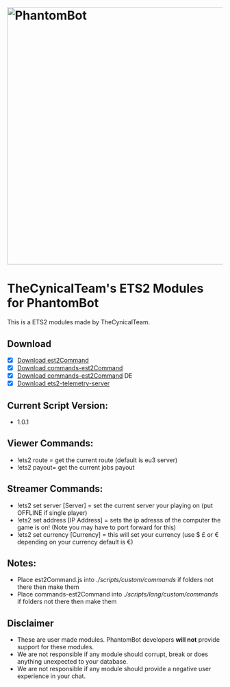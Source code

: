 # <img alt="PhantomBot" src="https://phantombot.tv/img/new-logo-dark-v2.png" width="600px"/>

# TheCynicalTeam's ETS2 Modules for PhantomBot
This is a ETS2 modules made by TheCynicalTeam.

## Download
- [x] [Download est2Command](/custom/commands/est2Command/est2Command.js?raw=true "est2Command")
- [x] [Download commands-est2Command](/lang/english/custom/commands/commands-ets2Command.js?raw=true "commands-est2Command")
- [x] [Download commands-est2Command](/lang/german/custom/commands/commands-ets2Command.js?raw=true "commands-est2Command") DE
- [x] [Download ets2-telemetry-server](/external/ets2-telemetry-server.zip?raw=true "ets2-telemetry-server")

## Current Script Version:
- 1.0.1

## Viewer Commands:
- !ets2 route = get the current route (default is eu3 server)
- !ets2 payout= get the current jobs payout

## Streamer Commands:
- !ets2 set server [Server] = set the current server your playing on (put OFFLINE if single player)
- !ets2 set address [IP Address] = sets the ip adresss of the computer the game is on! (Note you may have to port forward for this)
- !ets2 set currency [Currency] = this will set your currency (use $ £ or € depending on your currency default is €)

## Notes:
- Place est2Command.js into *./scripts/custom/commands* if folders not there then make them
- Place commands-est2Command into *./scripts/lang/custom/commands* if folders not there then make them

## Disclaimer
- These are user made modules. PhantomBot developers **will not** provide support for these modules.
- We are not responsible if any module should corrupt, break or does anything unexpected to your database.
- We are not responsible if any module should provide a negative user experience in your chat.
